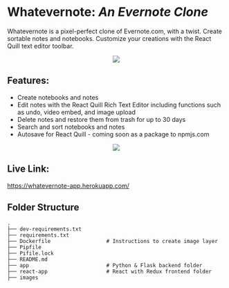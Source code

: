 # Whatevernote: *An Evernote Clone*
Whatevernote is a pixel-perfect clone of Evernote.com, with a twist. Create sortable notes and notebooks. Customize your creations with the React Quill text editor toolbar. 

<p align="center">
  <img src="https://media.giphy.com/media/PHvZ0n7Ps9d2Fshtvu/giphy.gif" />
</p>

## Features:
* Create notebooks and notes
* Edit notes with the React Quill Rich Text Editor including functions such as undo, video embed, and image upload
* Delete notes and restore them from trash for up to 30 days
* Search and sort notebooks and notes
* Autosave for React Quill - coming soon as a package to npmjs.com

<p align="center">
  <img src="https://media.giphy.com/media/FcsVRSArKfpTkXk5BB/giphy.gif" />
</p>

## Live Link:
https://whatevernote-app.herokuapp.com/


## Folder Structure

    .
    ├── dev-requirements.txt
    ├── requirements.txt            
    ├── Dockerfile                  # Instructions to create image layer                   
    ├── Pipfile                     
    ├── Pifile.lock                  
    ├── README.md
    ├── app                         # Python & Flask backend folder
    ├── react-app                   # React with Redux frontend folder
    ├── images
   
